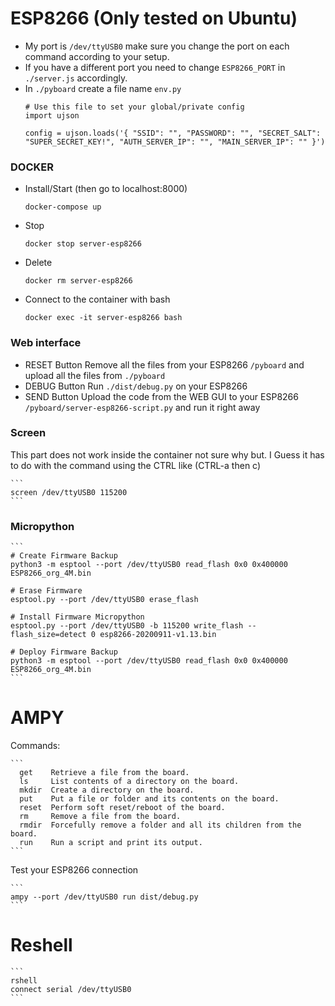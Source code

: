 # ESP8266 (Only tested on Ubuntu)

- My port is `/dev/ttyUSB0` make sure you change the port on each command according to your setup.
- If you have a different port you need to change `ESP8266_PORT` in `./server.js` accordingly.
- In `./pyboard` create a file name `env.py`
    ```
    # Use this file to set your global/private config
    import ujson
    
    config = ujson.loads('{ "SSID": "", "PASSWORD": "", "SECRET_SALT": "SUPER_SECRET_KEY!", "AUTH_SERVER_IP": "", "MAIN_SERVER_IP": "" }')
    ```

### DOCKER

- Install/Start (then go to localhost:8000)
  ```
  docker-compose up
  ```
- Stop
  ```
  docker stop server-esp8266
  ```
- Delete
  ```
  docker rm server-esp8266
  ```
- Connect to the container with bash
  ```
  docker exec -it server-esp8266 bash
  ```

### Web interface

- RESET Button
  Remove all the files from your ESP8266 `/pyboard` and upload all the files from `./pyboard`
- DEBUG Button
  Run `./dist/debug.py` on your ESP8266
- SEND Button
  Upload the code from the WEB GUI to your ESP8266 `/pyboard/server-esp8266-script.py` and run it right away

### Screen

This part does not work inside the container not sure why but. I Guess it has to do with the command using the CTRL like (CTRL-a then c)

    ```
    screen /dev/ttyUSB0 115200
    ```

### Micropython

    ```
    # Create Firmware Backup
    python3 -m esptool --port /dev/ttyUSB0 read_flash 0x0 0x400000 ESP8266_org_4M.bin

    # Erase Firmware
    esptool.py --port /dev/ttyUSB0 erase_flash

    # Install Firmware Micropython
    esptool.py --port /dev/ttyUSB0 -b 115200 write_flash --flash_size=detect 0 esp8266-20200911-v1.13.bin

    # Deploy Firmware Backup
    python3 -m esptool --port /dev/ttyUSB0 read_flash 0x0 0x400000 ESP8266_org_4M.bin
    ```

# AMPY

Commands:

    ```
      get    Retrieve a file from the board.
      ls     List contents of a directory on the board.
      mkdir  Create a directory on the board.
      put    Put a file or folder and its contents on the board.
      reset  Perform soft reset/reboot of the board.
      rm     Remove a file from the board.
      rmdir  Forcefully remove a folder and all its children from the board.
      run    Run a script and print its output.
    ```

Test your ESP8266 connection

    ```
    ampy --port /dev/ttyUSB0 run dist/debug.py
    ```

# Reshell

    ```
    rshell
    connect serial /dev/ttyUSB0
    ```
